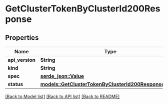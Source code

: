 # GetClusterTokenByClusterId200Response

## Properties

Name | Type | Description | Notes
------------ | ------------- | ------------- | -------------
**api_version** | **String** |  | 
**kind** | **String** |  | 
**spec** | [**serde_json::Value**](.md) |  | 
**status** | [**models::GetClusterTokenByClusterId200ResponseStatus**](get_cluster_token_by_clusterId_200_response_status.md) |  | 

[[Back to Model list]](../README.md#documentation-for-models) [[Back to API list]](../README.md#documentation-for-api-endpoints) [[Back to README]](../README.md)


